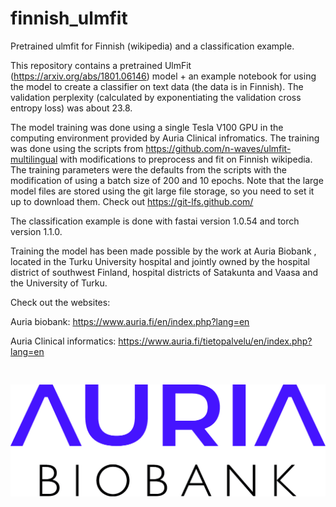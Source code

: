 # finnish_ulmfit
Pretrained ulmfit for Finnish (wikipedia) and a classification example.

This repository contains a pretrained UlmFit (https://arxiv.org/abs/1801.06146) model + an example notebook for using the model to create a classifier on text data (the data is in Finnish). The validation perplexity (calculated by exponentiating the validation cross entropy loss) was about 23.8. 

The model training was done using a single Tesla V100 GPU in the computing environment provided by Auria Clinical infromatics. The training was done using the scripts from https://github.com/n-waves/ulmfit-multilingual with modifications to preprocess and fit on Finnish wikipedia. The training parameters were the defaults from the scripts with the modification of using a batch size of 200 and 10 epochs. Note that the large model files are stored using the git large file storage, so you need to set it up to download them. Check out https://git-lfs.github.com/

The classification example is done with fastai version 1.0.54 and torch version 1.1.0. 

Training the model has been made possible by the work at Auria Biobank , located in the Turku University hospital and jointly owned by the hospital district of southwest Finland, hospital districts of Satakunta and Vaasa and the University of Turku.

Check out the websites: 

Auria biobank: https://www.auria.fi/en/index.php?lang=en

Auria Clinical informatics: https://www.auria.fi/tietopalvelu/en/index.php?lang=en
<pre>

</pre>

![Auria Biobank](/images/Logo_AURIA_2013_ENG.jpg)
